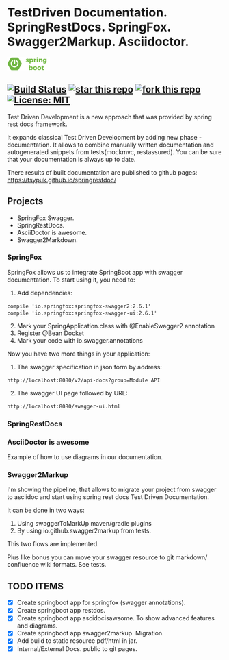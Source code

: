 # TestDriven Documentation. SpringRestDocs. SpringFox. Swagger2Markup. Asciidoctor.
![BOOT LOGO](img/springboot.png)

[![Build Status](https://travis-ci.org/tsypuk/springrestdoc.svg?branch=master)](https://travis-ci.org/tsypuk/springrestdoc)
[![star this repo](http://githubbadges.com/star.svg?user=tsypuk&repo=springrestdoc&style=default)](https://github.com/tsypuk/springrestdoc)
[![fork this repo](http://githubbadges.com/fork.svg?user=tsypuk&repo=springrestdoc&style=default)](https://github.com/tsypuk/springrestdoc/fork)
[![License: MIT](https://img.shields.io/badge/License-MIT-yellow.svg)](LICENSE)
---
Test Driven Development is a new approach that was provided by spring rest docs framework.

It expands classical Test Driven Development by adding new phase - documentation.
It allows to combine manually written documentation and autogenerated snippets from tests(mockmvc, restassured).
You can be sure that your documentation is always up to date.

There results of built documentation are published to github pages:
https://tsypuk.github.io/springrestdoc/

## Projects
* SpringFox Swagger.
* SpringRestDocs.
* AsciiDoctor is awesome.
* Swagger2Markdown. 

### SpringFox
SpringFox allows us to integrate SpringBoot app with swagger documentation.
To start using it, you need to:
1. Add dependencies:
````
compile 'io.springfox:springfox-swagger2:2.6.1'
compile 'io.springfox:springfox-swagger-ui:2.6.1'
````
2. Mark your SpringApplication.class with @EnableSwagger2 annotation
3. Register @Bean Docket
4. Mark your code with io.swagger.annotations

Now you have two more things in your application:
1. The swagger specification in json form by address:
````
http://localhost:8080/v2/api-docs?group=Module API
````
2. The swagger UI page followed by URL:
````
http://localhost:8080/swagger-ui.html
````

### SpringRestDocs

### AsciiDoctor is awesome

Example of how to use diagrams in our documentation.

### Swagger2Markup
I'm showing the pipeline, that allows to migrate your project from swagger to asciidoc and start using spring rest docs
Test Driven Documentation.

It can be done in two ways:
1. Using swaggerToMarkUp maven/gradle plugins
2. By using io.github.swagger2markup from tests.

This two flows are implemented.

Plus like bonus you can move your swagger resource to git markdown/ confluence wiki formats.
See tests.

## TODO ITEMS

- [x] Create springboot app for springfox (swagger annotations).
- [x] Create springboot app restdos.
- [x] Create springboot app ascidocisawsome. To show advanced features and diagrams.
- [x] Create springboot app swagger2markup. Migration.
- [x] Add build to static resource pdf/html in jar. 
- [x] Internal/External Docs. public to git pages.